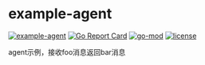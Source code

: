 # example-agent

[![example-agent](https://github.com/jkstack/example-agent/actions/workflows/build.yml/badge.svg)](https://github.com/jkstack/example-agent/actions/workflows/build.yml)
[![Go Report Card](https://goreportcard.com/badge/github.com/jkstack/example-agent)](https://goreportcard.com/report/github.com/jkstack/example-agent)
[![go-mod](https://img.shields.io/github/go-mod/go-version/jkstack/example-agent)](https://github.com/jkstack/example-agent)
[![license](https://img.shields.io/github/license/jkstack/example-agent)](https://opensource.org/licenses/MIT)

agent示例，接收foo消息返回bar消息